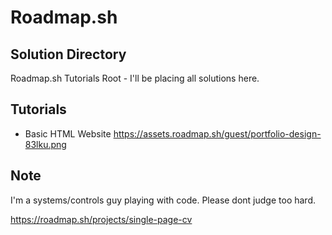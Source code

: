 # Roadmap.sh


## Solution Directory
Roadmap.sh Tutorials Root - I'll be placing all solutions here. 

## Tutorials 
 - Basic HTML Website 
 https://assets.roadmap.sh/guest/portfolio-design-83lku.png

## Note 
I'm a systems/controls guy playing with code. Please dont judge too hard. 


https://roadmap.sh/projects/single-page-cv